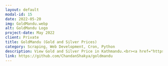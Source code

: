 ```yaml
---
layout: default
modal-id: 15
date: 2022-05-20
img: GoldMandu.webp
alt: GoldMandu Logo
project-date: May 2022
client: Private
title: GoldMandu (Gold and Silver Prices)
category: Scraping, Web Development, Cron, Python
description: View Gold and Silver Price in Kathmandu.<br><a href="https://chandanshakya.com.np/goldmandu/">Visit Website</a>
link: https://github.com/ChandanShakya/goldmandu
---
```

